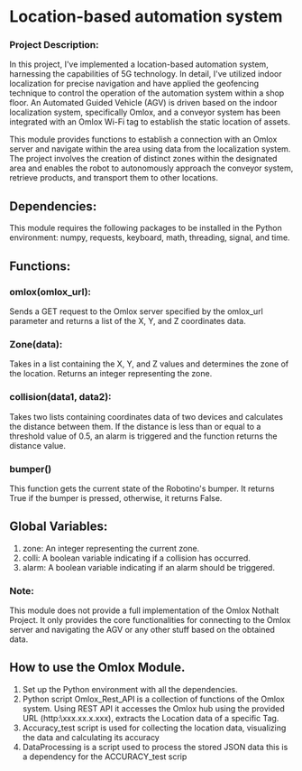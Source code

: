 # Location-based automation system 

### Project Description:
In this project, I've implemented a location-based automation system, harnessing the capabilities of 5G technology. In detail, I've utilized indoor localization for precise navigation and have applied the geofencing technique to control the operation of the automation system within a shop floor. An Automated Guided Vehicle (AGV) is driven based on the indoor localization system, specifically Omlox, and a conveyor system has been integrated with an Omlox Wi-Fi tag to establish the static location of assets.

This module provides functions to establish a connection with an Omlox server and navigate within the area using data from the localization system. The project involves the creation of distinct zones within the designated area and enables the robot to autonomously approach the conveyor system, retrieve products, and transport them to other locations.

## Dependencies:
This module requires the following packages to be installed in the Python environment: numpy, requests, keyboard, math, threading, signal, and time.

## Functions:

### omlox(omlox_url): 
Sends a GET request to the Omlox server specified by the omlox_url parameter and returns a list of the X, Y, and Z coordinates data.

### Zone(data): 
Takes in a list containing the X, Y, and Z values and determines the zone of the location. Returns an integer representing the zone.

### collision(data1, data2): 
Takes two lists containing coordinates data of two devices and calculates the distance between them. If the distance is less than or equal to a threshold value of 0.5, an alarm is triggered and the function returns the distance value.

### bumper()
This function gets the current state of the Robotino's bumper. It returns True if the bumper is pressed, otherwise, it returns False.


## Global Variables:

1. zone: An integer representing the current zone.
2. colli: A boolean variable indicating if a collision has occurred.
3. alarm: A boolean variable indicating if an alarm should be triggered.

### Note:
This module does not provide a full implementation of the Omlox Nothalt Project. It only provides the core functionalities for connecting to the Omlox server and navigating the AGV or any other stuff based on the obtained data.


## How to use the Omlox Module.
1. Set up the Python environment with all the dependencies.
2. Python script Omlox_Rest_API is a collection of functions of the Omlox system. Using REST API it accesses the Omlox hub using the provided URL (http:\\xxx.xx.x.xxx), extracts the Location data of a specific Tag.
3. Accuracy_test script is used for collecting the location data, visualizing the data and calculating its accuracy  
4. DataProcessing is a script used to process the stored JSON data this is a dependency for the ACCURACY_test scrip

 
 

